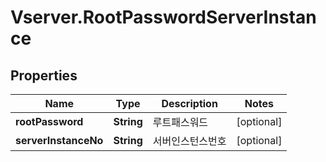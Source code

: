 # Vserver.RootPasswordServerInstance

## Properties
Name | Type | Description | Notes
------------ | ------------- | ------------- | -------------
**rootPassword** | **String** | 루트패스워드 | [optional] 
**serverInstanceNo** | **String** | 서버인스턴스번호 | [optional] 


